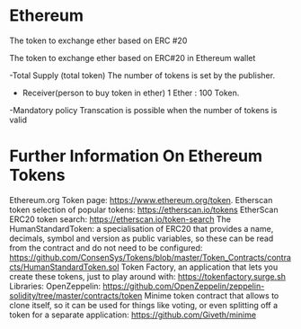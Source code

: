 # Ethereum

The token to exchange ether based on ERC #20


The token to exchange ether based on ERC#20 in Ethereum wallet

-Total Supply (total token)
The number of tokens is set by the publisher.

- Receiver(person to buy token in ether)
1 Ether : 100 Token.

-Mandatory policy
Transcation is possible when the number of tokens is valid 


# Further Information On Ethereum Tokens
Ethereum.org Token page: https://www.ethereum.org/token.
Etherscan token selection of popular tokens: https://etherscan.io/tokens
EtherScan ERC20 token search: https://etherscan.io/token-search
The HumanStandardToken: a specialisation of ERC20 that provides a name, decimals, symbol and version as public variables, so these can be read from the contract and do not need to be configured: https://github.com/ConsenSys/Tokens/blob/master/Token_Contracts/contracts/HumanStandardToken.sol
Token Factory, an application that lets you create these tokens, just to play around with: https://tokenfactory.surge.sh
Libraries:
OpenZeppelin: https://github.com/OpenZeppelin/zeppelin-solidity/tree/master/contracts/token
Minime token contract that allows to clone itself, so it can be used for things like voting, or even splitting off a token for a separate application: https://github.com/Giveth/minime
